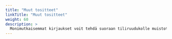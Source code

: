 ```yaml
---
title: "Muut tositteet"
linkTitle: "Muut tositteet"
weight: 60
description: >
  Monimutkaisemmat kirjaukset voit tehdä suoraan tiliruudukolle muistotositteella tai muu-tyypin tositteella.
---
```


